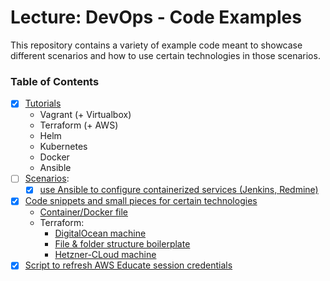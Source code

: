 Lecture: DevOps - Code Examples
===============================


This repository contains a variety of example code meant to showcase different
scenarios and how to use certain technologies in those scenarios. 


### Table of Contents

* [X] [Tutorials](./tutorials/README.md)
    * Vagrant (+ Virtualbox)
    * Terraform (+ AWS)
    * Helm
    * Kubernetes
    * Docker
    * Ansible
* [ ] [Scenarios](./scenarios):
    * [X] [use Ansible to configure containerized services (Jenkins, Redmine)](./scenarios/ansible) 
* [X] [Code snippets and small pieces for certain technologies](./pieces)
    * [Container/Docker file](./pieces/containers)
    * Terraform:
        * [DigitalOcean machine](./pieces/terraform/digitalocean)
        * [File & folder structure boilerplate](./pieces/terraform/file-folder-structure-boilerplate)
        * [Hetzner-CLoud machine](./pieces/terraform/hcloud)
* [X] [Script to refresh AWS Educate session credentials](./hack/refresh-aws-session.sh)
